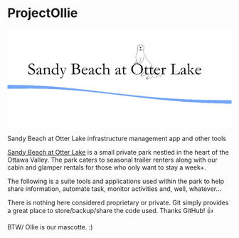 # ProjectOllie
![ProjectOllie](https://github.com/edwardspbe/ProjectOllie/blob/master/banner.jpg)

Sandy Beach at Otter Lake infrastructure management app and other tools

[Sandy Beach at Otter Lake](http://sandybeachatotterlake.com) is a small private park nestled in the heart of the Ottawa Valley.  The park caters to seasonal trailer renters along with our cabin and glamper rentals for those who only want to stay a week+.

The following is a suite tools and applications used within the park to help share information, automate task, monitor activities and, well, whatever...

There is nothing here considered proprietary or private.  Git simply provides a great place to store/backup/share the code used.  Thanks GitHub!  :+1:

BTW/ Ollie is our mascotte.  :)

